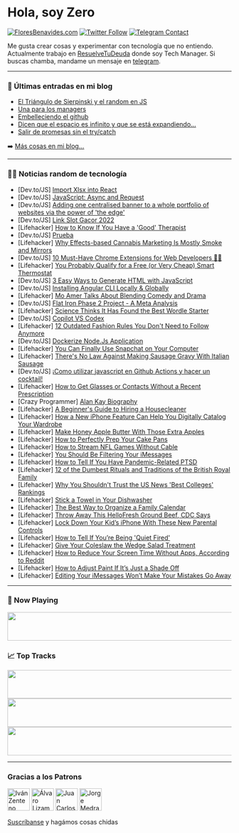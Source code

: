 # Hola, soy Zero

[![FloresBenavides.com](https://img.shields.io/website?down_message=oops&label=MiBlog&style=for-the-badge&up_message=online&url=https%3A%2F%2Ffloresbenavides.com)](https://floresbenavides.com) [![Twitter Follow](https://img.shields.io/twitter/follow/ZeroDragon?color=%231DA1F2&label=Follow&logo=twitter&logoColor=ffffff&style=for-the-badge)](https://twitter.com/zerodragon) [![Telegram Contact](https://img.shields.io/badge/escr%C3%ADbeme-ZeroDragon-%2326A5E4?style=for-the-badge&logo=telegram)](https://t.me/zerodragon)

Me gusta crear cosas y experimentar con tecnología que no entiendo.
Actualmente trabajo en [ResuelveTuDeuda](http://github.com/resuelve) donde soy Tech Manager.
Si buscas chamba, mandame un mensaje en [telegram](https://t.me/zerodragon).

---

### 📕 Últimas entradas en mi blog
<!-- BLOG-POST-LIST:START -->
- [El Triángulo de Sierpinski y el random en JS](https://floresbenavides.com/el-triangulo-de-sierpinski-y-el-random-en-js/)
- [Una para los managers](https://floresbenavides.com/una-para-los-managers/)
- [Embelleciendo el github](https://floresbenavides.com/embelleciendo-el-github/)
- [Dicen que el espacio es infinito y que se está expandiendo…](https://floresbenavides.com/dicen-que-el-espacio-es-infinito-y-que-se-esta-expandiendo/)
- [Salir de promesas sin el try/catch](https://floresbenavides.com/salir-de-promesas-sin-el-try-catch/)
<!-- BLOG-POST-LIST:END -->

➡️ [Más cosas en mi blog...](https://floresbenavides.com)

---

### 👨‍💻 Noticias random de tecnología
<!-- TECH-POSTS:START -->
- [Dev.to/JS] [Import Xlsx into React](https://dev.to/bperez3237/import-excel-into-react-12h6)
- [Dev.to/JS] [JavaScript: Async and Request](https://dev.to/rosiequ/javascript-async-and-request-4lke)
- [Dev.to/JS] [Adding one centralised banner to a whole portfolio of websites via the power of &#39;the edge&#39;](https://dev.to/philw_/centralised-emergency-banners-via-the-edge-and-your-cdn-2app)
- [Dev.to/JS] [Link Slot Gacor 2022](https://dev.to/insideourheart/link-slot-gacor-2022-57if)
- [Lifehacker] [How to Know If You Have a &#39;Good&#39; Therapist](https://lifehacker.com/how-to-know-if-you-have-a-good-therapist-1849542096)
- [Dev.to/JS] [Prueba](https://dev.to/jfortez/prueba-1787)
- [Lifehacker] [Why Effects-based Cannabis Marketing Is Mostly Smoke and Mirrors](https://lifehacker.com/why-effects-based-cannabis-marketing-is-mostly-bullshit-1849541947)
- [Dev.to/JS] [10 Must-Have Chrome Extensions for Web Developers 🚀🌐](https://dev.to/naubit/10-must-have-chrome-extensions-for-web-developers-5dih)
- [Lifehacker] [You Probably Qualify for a Free &lpar;or Very Cheap&rpar; Smart Thermostat](https://lifehacker.com/you-probably-qualify-for-a-free-or-very-cheap-smart-t-1849541069)
- [Dev.to/JS] [3 Easy Ways to Generate HTML with JavaScript](https://dev.to/dcodeyt/3-easy-ways-to-generate-html-with-javascript-3b1j)
- [Dev.to/JS] [Installing Angular CLI Locally &amp; Globally](https://dev.to/xenxei46/installing-angular-cli-locally-globally-3lei)
- [Lifehacker] [Mo Amer Talks About Blending Comedy and Drama](https://lifehacker.com/mo-amer-talks-about-blending-comedy-and-drama-1849541483)
- [Dev.to/JS] [Flat Iron Phase 2 Project - A Meta Analysis](https://dev.to/elliotmangini/flat-iron-phase-2-project-a-meta-analysis-93k)
- [Lifehacker] [Science Thinks It Has Found the Best Wordle Starter](https://lifehacker.com/science-thinks-it-has-found-the-best-wordle-starter-1849541276)
- [Dev.to/JS] [Copilot VS Codex](https://dev.to/riick97/copilot-vs-codex-1ecb)
- [Lifehacker] [12 Outdated Fashion Rules You Don&#39;t Need to Follow Anymore](https://lifehacker.com/12-outdated-fashion-rules-you-dont-need-to-follow-anymo-1849540257)
- [Dev.to/JS] [Dockerize Node.Js Application](https://dev.to/dulyaaa/dockerize-nodejs-application-20k2)
- [Lifehacker] [You Can Finally Use Snapchat on Your Computer](https://lifehacker.com/you-can-finally-use-snapchat-on-your-computer-1849540706)
- [Lifehacker] [There&#39;s No Law Against Making Sausage Gravy With Italian Sausage](https://lifehacker.com/theres-no-law-against-making-sausage-gravy-with-italian-1849540884)
- [Dev.to/JS] [¡Como utilizar javascript en Github Actions y hacer un cocktail!](https://dev.to/victorargento/como-utilizar-javascript-en-github-actions-y-hacer-un-cocktail-3pbn)
- [Lifehacker] [How to Get Glasses or Contacts Without a Recent Prescription](https://lifehacker.com/how-to-get-glasses-or-contacts-without-a-recent-prescri-1849540084)
- [Crazy Programmer] [Alan Kay Biography](https://www.thecrazyprogrammer.com/2022/09/alan-kay-biography.html)
- [Lifehacker] [A Beginner&#39;s Guide to Hiring a Housecleaner](https://lifehacker.com/a-beginners-guide-to-hiring-a-housecleaner-1849539839)
- [Lifehacker] [How a New iPhone Feature Can Help You Digitally Catalog Your Wardrobe](https://lifehacker.com/how-a-new-iphone-feature-can-help-you-digitally-catalog-1849539705)
- [Lifehacker] [Make Honey Apple Butter With Those Extra Apples](https://lifehacker.com/make-honey-apple-butter-with-those-extra-apples-1849539652)
- [Lifehacker] [How to Perfectly Prep Your Cake Pans](https://lifehacker.com/how-to-perfectly-prep-your-cake-pans-1849539463)
- [Lifehacker] [How to Stream NFL Games Without Cable](https://lifehacker.com/how-to-stream-nfl-games-without-cable-1849538243)
- [Lifehacker] [You Should Be Filtering Your iMessages](https://lifehacker.com/you-should-be-filtering-your-imessages-1849538450)
- [Lifehacker] [How to Tell If You Have Pandemic-Related PTSD](https://lifehacker.com/how-to-tell-if-you-have-pandemic-related-ptsd-1849537917)
- [Lifehacker] [12 of the Dumbest Rituals and Traditions of the British Royal Family](https://lifehacker.com/12-of-the-dumbest-rituals-and-traditions-of-the-british-1849537242)
- [Lifehacker] [Why You Shouldn&#39;t Trust the US News &#39;Best Colleges&#39; Rankings](https://lifehacker.com/why-you-shouldnt-trust-the-us-news-best-colleges-rankin-1849537224)
- [Lifehacker] [Stick a Towel in Your Dishwasher](https://lifehacker.com/stick-a-towel-in-your-dishwasher-1849536897)
- [Lifehacker] [The Best Way to Organize a Family Calendar](https://lifehacker.com/the-best-way-to-organize-a-family-calendar-1849534173)
- [Lifehacker] [Throw Away This HelloFresh Ground Beef, CDC Says](https://lifehacker.com/throw-away-this-hellofresh-ground-beef-cdc-says-1849536302)
- [Lifehacker] [Lock Down Your Kid’s iPhone With These New Parental Controls](https://lifehacker.com/lock-down-your-kid-s-iphone-with-these-new-parental-con-1849534487)
- [Lifehacker] [How to Tell If You’re Being &#39;Quiet Fired&#39;](https://lifehacker.com/how-to-tell-if-you-re-being-quiet-fired-1849536863)
- [Lifehacker] [Give Your Coleslaw the Wedge Salad Treatment](https://lifehacker.com/give-your-coleslaw-the-wedge-salad-treatment-1849536527)
- [Lifehacker] [How to Reduce Your Screen Time Without Apps, According to Reddit](https://lifehacker.com/how-to-reduce-your-screen-time-without-apps-according-1849536443)
- [Lifehacker] [How to Adjust Paint If It’s Just a Shade Off](https://lifehacker.com/how-to-adjust-paint-if-it-s-just-a-shade-off-1849534891)
- [Lifehacker] [Editing Your iMessages Won’t Make Your Mistakes Go Away](https://lifehacker.com/you-can-finally-edit-and-undo-sent-messages-on-iphone-1849167883)<!-- TECH-POSTS:END -->

---

### 🎵 Now Playing
<a href="https://spotify-now-playing-dun.vercel.app/now-playing?open"><img src="https://spotify-now-playing-dun.vercel.app/now-playing" width="540" height="64"></a>

### 📈 Top Tracks
<a href="https://spotify-now-playing-dun.vercel.app/top-tracks?i=1&open"><img src="https://spotify-now-playing-dun.vercel.app/top-tracks?i=1" width="540" height="64"></a>
<a href="https://spotify-now-playing-dun.vercel.app/top-tracks?i=2&open"><img src="https://spotify-now-playing-dun.vercel.app/top-tracks?i=2" width="540" height="64"></a>
<a href="https://spotify-now-playing-dun.vercel.app/top-tracks?i=3&open"><img src="https://spotify-now-playing-dun.vercel.app/top-tracks?i=3" width="540" height="64"></a>

---

### Gracias a los Patrons
[<img src="https://avatars.githubusercontent.com/u/243380?v=4" alt="Iván Zenteno" width="50px">](https://github.com/k001) [<img src="https://avatars.githubusercontent.com/u/19955639?v=4" alt="Álvaro Lizama" width="50px">](https://github.com/alvarolizama) [<img src="https://avatars.githubusercontent.com/u/2718753?v=4" alt="Juan Carlos Ruiz" width="50px">](https://github.com/JuanCrg90) [<img src="https://avatars.githubusercontent.com/u/37025?v=4" alt="Jorge Medrano" width="50px">](https://github.com/h1pp1e) 

[Suscríbanse](https://www.patreon.com/zerodragon) y hagámos cosas chidas
